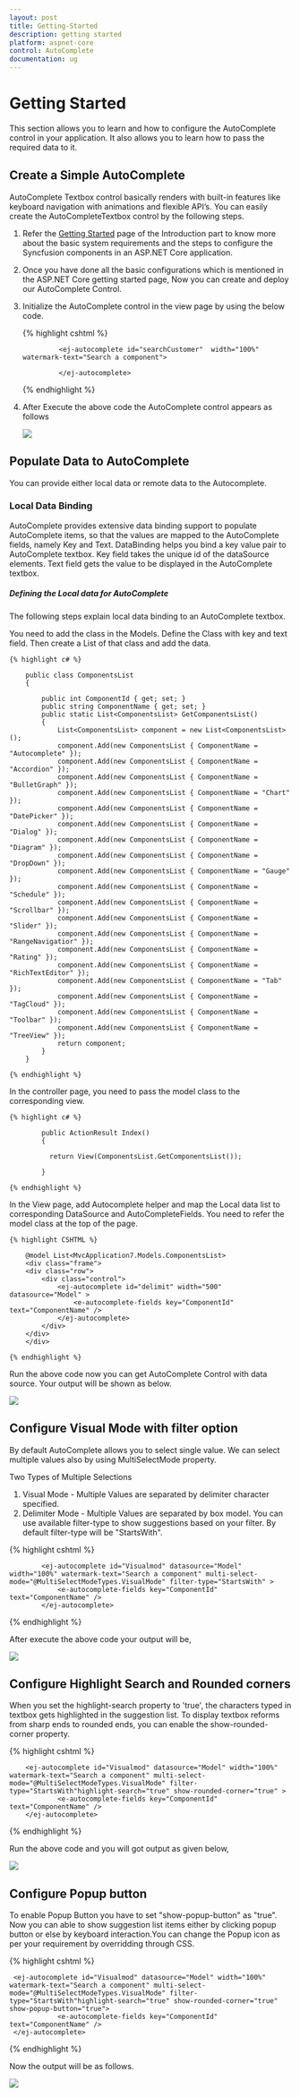 ```yaml
---
layout: post
title: Getting-Started
description: getting started
platform: aspnet-core
control: AutoComplete 
documentation: ug
---
```


# Getting Started

This section allows you to learn and how to configure the AutoComplete control in your application. It also allows you to learn how to pass the required data to it.


## Create a Simple AutoComplete 

AutoComplete Textbox control basically renders with built-in features like keyboard navigation with animations and flexible API’s. You can easily create the AutoCompleteTextbox control by the following steps.

1. Refer the [Getting Started](https://help.syncfusion.com/aspnet-core/getting-started) page of the Introduction part to know more about the basic system requirements and the steps to configure the Syncfusion components in an ASP.NET Core application.
2. Once you have done all the basic configurations which is mentioned in the ASP.NET Core getting started page, Now you can create and deploy our AutoComplete Control.
3. Initialize the AutoComplete control in the view page by using the below code.

    {% highlight cshtml %}

                <ej-autocomplete id="searchCustomer"  width="100%" watermark-text="Search a component">
                
                </ej-autocomplete>

    {% endhighlight %}

4. After Execute the above code the AutoComplete control appears as follows

    ![](Getting-Started_Images/default.png)


## Populate Data to AutoComplete

You can provide either local data or remote data to the Autocomplete.

### Local Data Binding

AutoComplete provides extensive data binding support to populate AutoComplete items, so that the values are mapped to the AutoComplete fields, namely Key and Text. DataBinding helps you bind a key value pair to AutoComplete textbox. Key field takes the unique id of the dataSource elements. Text field gets the value to be displayed in the AutoComplete textbox.

##### Defining the Local data for AutoComplete

The following steps explain local data binding to an AutoComplete textbox.

You need to add the class in the Models. Define the Class with key and text field. Then create a List of that class and add the data.

    {% highlight c# %}

        public class ComponentsList
        {

            public int ComponentId { get; set; }
            public string ComponentName { get; set; }          
            public static List<ComponentsList> GetComponentsList()
            {
                List<ComponentsList> component = new List<ComponentsList>();
                component.Add(new ComponentsList { ComponentName = "Autocomplete" });
                component.Add(new ComponentsList { ComponentName = "Accordion" });
                component.Add(new ComponentsList { ComponentName = "BulletGraph" });
                component.Add(new ComponentsList { ComponentName = "Chart" });
                component.Add(new ComponentsList { ComponentName = "DatePicker" });
                component.Add(new ComponentsList { ComponentName = "Dialog" });
                component.Add(new ComponentsList { ComponentName = "Diagram" });
                component.Add(new ComponentsList { ComponentName = "DropDown" });
                component.Add(new ComponentsList { ComponentName = "Gauge" });
                component.Add(new ComponentsList { ComponentName = "Schedule" });
                component.Add(new ComponentsList { ComponentName = "Scrollbar" });
                component.Add(new ComponentsList { ComponentName = "Slider" });
                component.Add(new ComponentsList { ComponentName = "RangeNavigatior" });
                component.Add(new ComponentsList { ComponentName = "Rating" });
                component.Add(new ComponentsList { ComponentName = "RichTextEditor" });
                component.Add(new ComponentsList { ComponentName = "Tab" });
                component.Add(new ComponentsList { ComponentName = "TagCloud" });
                component.Add(new ComponentsList { ComponentName = "Toolbar" });
                component.Add(new ComponentsList { ComponentName = "TreeView" });               
                return component;
            }
        }

    {% endhighlight %}

In the controller page, you need to pass the model class to the corresponding view.

    {% highlight c# %}

            public ActionResult Index()
            {
            
              return View(ComponentsList.GetComponentsList());  

            }

    {% endhighlight %}

In the View page, add Autocomplete helper and map the Local data list to corresponding DataSource and AutoCompleteFields. You need to refer the model class at the top of the page.

    {% highlight CSHTML %}

        @model List<MvcApplication7.Models.ComponentsList>
        <div class="frame">
        <div class="row">
            <div class="control">           
                <ej-autocomplete id="delimit" width="500" datasource="Model" >
                    <e-autocomplete-fields key="ComponentId" text="ComponentName" />
                </ej-autocomplete>
            </div>       
        </div>
        </div>

    {% endhighlight %}

Run the above code now you can get AutoComplete Control with data source. Your output will be shown as below.

![](Getting-Started_Images/datasource.png)

## Configure Visual Mode with filter option

By default AutoComplete allows you to select single value. We can select multiple values also by using MultiSelectMode property.

Two Types of Multiple Selections

1. Visual Mode     - Multiple Values are separated by delimiter character specified.
2. Delimiter Mode  - Multiple Values are separated by box model.
You can use available filter-type to show suggestions based on your filter. By default filter-type will be "StartsWith".

{% highlight cshtml %}

            <ej-autocomplete id="Visualmod" datasource="Model" width="100%" watermark-text="Search a component" multi-select-mode="@MultiSelectModeTypes.VisualMode" filter-type="StartsWith" >                
                <e-autocomplete-fields key="ComponentId" text="ComponentName" />
            </ej-autocomplete>
            
{% endhighlight %}

After execute the above code your output will be,

![](Getting-Started_Images/Visualmode.png)

## Configure Highlight Search and Rounded corners

When you set the highlight-search property to 'true', the characters typed in textbox gets highlighted in the suggestion list. To display textbox reforms from sharp ends to rounded ends, you can enable the show-rounded-corner property.

{% highlight cshtml %}

        <ej-autocomplete id="Visualmod" datasource="Model" width="100%" watermark-text="Search a component" multi-select-mode="@MultiSelectModeTypes.VisualMode" filter-type="StartsWith"highlight-search="true" show-rounded-corner="true" >                
                <e-autocomplete-fields key="ComponentId" text="ComponentName" />
        </ej-autocomplete>
            
{% endhighlight %}

Run the above code and you will got output as given below,

![](Getting-Started_Images/Highlighted.png)

## Configure Popup button

To enable Popup Button you have to set "show-popup-button" as "true". Now you can able to show suggestion list items either by clicking popup button or else by keyboard interaction.You can change the Popup icon as per your requirement by overridding through CSS.

{% highlight cshtml %}

     <ej-autocomplete id="Visualmod" datasource="Model" width="100%" watermark-text="Search a component" multi-select-mode="@MultiSelectModeTypes.VisualMode" filter-type="StartsWith"highlight-search="true" show-rounded-corner="true"  show-popup-button="true">                
                <e-autocomplete-fields key="ComponentId" text="ComponentName" />
     </ej-autocomplete>
            
{% endhighlight %}

Now the output will be as follows.

![](Getting-Started_Images/ShowPopup.png)
